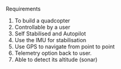 Requirements

  1. To build a quadcopter
  1. Controllable by a user
  1. Self Stabilised and Autopilot
  1. Use the IMU for stabilisation
  1. Use GPS to navigate from point to point
  1. Telemetry option back to user.
  1. Able to detect its altitude (sonar)